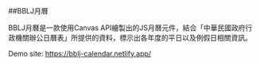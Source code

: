 
##BBLJ月曆

BBLJ月曆是一款使用Canvas API繪製出的JS月曆元件，結合「中華民國政府行政機關辦公日曆表」所提供的資料，標示出各年度的平日以及例假日相關資訊。

Demo site:
https://bblj-calendar.netlify.app/
